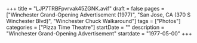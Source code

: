 +++
title = "LJP7TRBFpvrvak45ZGNK.avif"
draft = false
pages = ["Winchester Grand-Opening Advertisement (1977)", "San Jose, CA (370 S Winchester Blvd)", "Winchester Chuck Walkaround"]
tags = ["Photos"]
categories = ["Pizza Time Theatre"]
startDate = ""
description = "Winchester Grand-Opening Advertisement"
startdate = "1977-05-00"
+++
